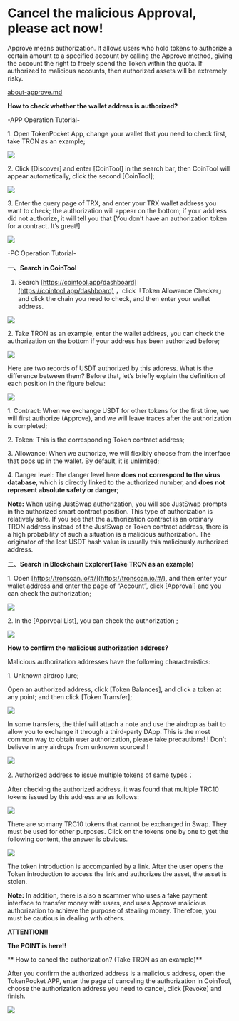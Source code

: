 # Cancel the malicious Approval, please act now!

Approve means authorization. It allows users who hold tokens to authorize a certain amount to a specified account by calling the Approve method, giving the account the right to freely spend the Token within the quota. If authorized to malicious accounts, then authorized assets will be extremely risky.

[about-approve.md](about-approve.md "mention")

**How to check whether the wallet address is** **authorized?**

\-APP Operation Tutorial-

1\. Open TokenPocket App, change your wallet that you need to check first, take TRON as an example;

![](../../.gitbook/assets/1-kao-bei-13.png)

2\. Click \[Discover] and enter \[CoinTool] in the search bar, then CoinTool will appear automatically, click the second \[CoinTool];

![](../../.gitbook/assets/1-kao-bei-14.png)

3\. Enter the query page of TRX, and enter your TRX wallet address you want to check; the authorization will appear on the bottom; if your address did not authorize, it will tell you that \[You don’t have an authorization token for a contract. It’s great!]

![](../../.gitbook/assets/1-kao-bei-15.png)

\-PC Operation Tutorial-

**一、Search in CoinTool**

1. Search [https://cointool.app/dashboard](https://cointool.app/dashboard) ，click「Token Allowance Checker」and click the chain you need to check, and then enter your wallet address.

![](../../.gitbook/assets/1-kao-bei-16.png)

2\. Take TRON as an example, enter the wallet address, you can check the authorization on the bottom if your address has been authorized before;

![](<../../.gitbook/assets/image (33).png>)

Here are two records of USDT authorized by this address. What is the difference between them? Before that, let’s briefly explain the definition of each position in the figure below:

![](<../../.gitbook/assets/image (34).png>)

1\. Contract: When we exchange USDT for other tokens for the first time, we will first authorize (Approve), and we will leave traces after the authorization is completed;

2\. Token: This is the corresponding Token contract address;

3\. Allowance: When we authorize, we will flexibly choose from the interface that pops up in the wallet. By default, it is unlimited;

4\. Danger level: The danger level here **does not correspond to the virus database**, which is directly linked to the authorized number, and **does not represent absolute safety or danger**;

**Note:** When using JustSwap authorization, you will see JustSwap prompts in the authorized smart contract position. This type of authorization is relatively safe. If you see that the authorization contract is an ordinary TRON address instead of the JustSwap or Token contract address, there is a high probability of such a situation is a malicious authorization. The originator of the lost USDT hash value is usually this maliciously authorized address.

二、**Search in Blockchain Explorer(Take TRON as an example)**

1\. Open [https://tronscan.io/#/](https://tronscan.io/#/), and then enter your wallet address and enter the page of “Account”, click \[Approval] and you can check the authorization;

![](../../.gitbook/assets/1-kao-bei-19.png)

2\. In the \[Apprvoal List], you can check the authorization ;

![](../../.gitbook/assets/1-kao-bei-20.png)

**How to confirm the** **malicious authorization address?**

Malicious authorization addresses have the following characteristics:

1\. Unknown airdrop lure;

Open an authorized address, click \[Token Balances], and click a token at any point; and then click \[Token Transfer];

![](../../.gitbook/assets/1-kao-bei-21.png)

In some transfers, the thief will attach a note and use the airdrop as bait to allow you to exchange it through a third-party DApp. This is the most common way to obtain user authorization, please take precautions! ! Don't believe in any airdrops from unknown sources! !

![](../../.gitbook/assets/1-kao-bei-22.png)

2\. Authorized address to issue multiple tokens of same types；

After checking the authorized address, it was found that multiple TRC10 tokens issued by this address are as follows:

![](../../.gitbook/assets/1-kao-bei-23.png)

There are so many TRC10 tokens that cannot be exchanged in Swap. They must be used for other purposes. Click on the tokens one by one to get the following content, the answer is obvious.

![](../../.gitbook/assets/1-kao-bei-24.png)

The token introduction is accompanied by a link. After the user opens the Token introduction to access the link and authorizes the asset, the asset is stolen.

**Note:** In addition, there is also a scammer who uses a fake payment interface to transfer money with users, and uses Approve malicious authorization to achieve the purpose of stealing money. Therefore, you must be cautious in dealing with others.

**ATTENTION!!**

**The POINT is here!!**

** How to cancel the authorization? (Take TRON as an example)**

After you confirm the authorized address is a malicious address, open the TokenPocket APP, enter the page of canceling the authorization in CoinTool, choose the authorization address you need to cancel, click \[Revoke] and finish.

![](../../.gitbook/assets/1-kao-bei-25.png)
